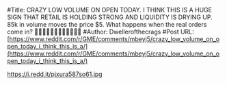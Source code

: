 #Title: CRAZY LOW VOLUME ON OPEN TODAY. I THINK THIS IS A HUGE SIGN THAT RETAIL IS HOLDING STRONG AND LIQUIDITY IS DRYING UP. 85k in volume moves the price $5. What happens when the real orders come in? 🚀🚀🚀🚀🚀🚀🚀🚀🚀🚀🚀🚀
#Author: Dwellerofthecrags
#Post URL: [https://www.reddit.com/r/GME/comments/mbeyj5/crazy_low_volume_on_open_today_i_think_this_is_a/](https://www.reddit.com/r/GME/comments/mbeyj5/crazy_low_volume_on_open_today_i_think_this_is_a/)


https://i.redd.it/pjxura587so61.jpg
